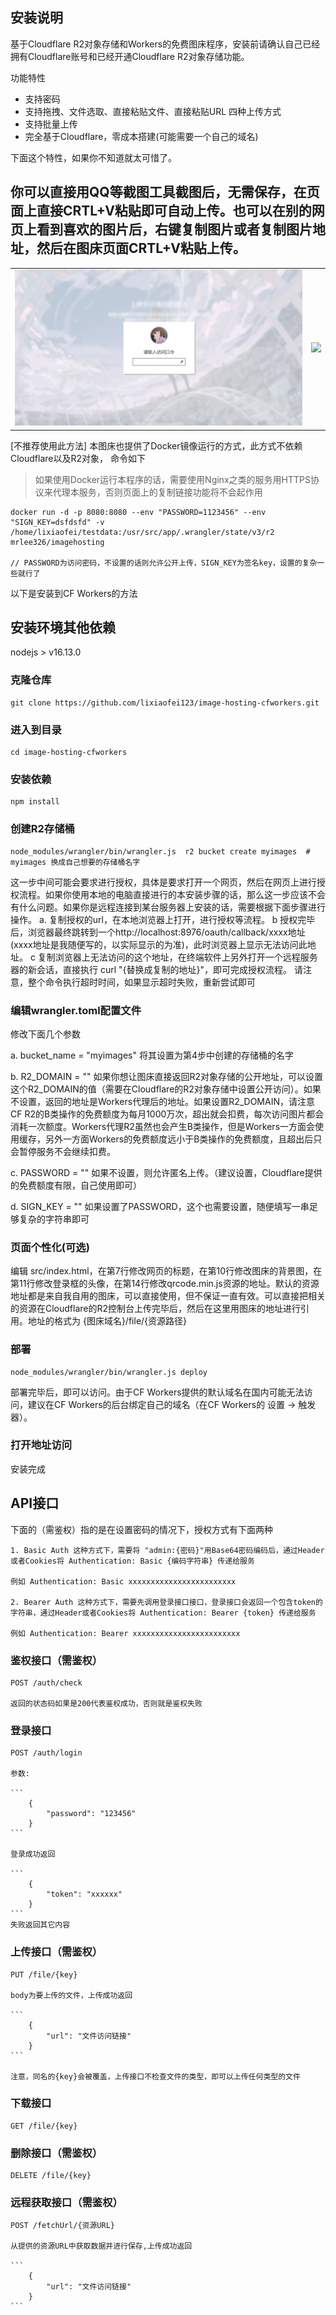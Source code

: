 ## 安装说明

基于Cloudflare R2对象存储和Workers的免费图床程序，安装前请确认自己已经拥有Cloudflare账号和已经开通Cloudflare R2对象存储功能。

功能特性
- 支持密码
- 支持拖拽、文件选取、直接粘贴文件、直接粘贴URL 四种上传方式
- 支持批量上传
- 完全基于Cloudflare，零成本搭建(可能需要一个自己的域名)

下面这个特性，如果你不知道就太可惜了。
## 你可以直接用QQ等截图工具截图后，无需保存，在页面上直接CRTL+V粘贴即可自动上传。也可以在别的网页上看到喜欢的图片后，右键复制图片或者复制图片地址，然后在图床页面CRTL+V粘贴上传。

<table>
    <tr>
        <td>
            <img src="images/login.png" />
        </td>
        <td>
            <img src="images/upload.png" />
        </td>
    </tr>
</table>

[不推荐使用此方法] 本图床也提供了Docker镜像运行的方式，此方式不依赖Cloudflare以及R2对象， 命令如下

> 如果使用Docker运行本程序的话，需要使用Nginx之类的服务用HTTPS协议来代理本服务，否则页面上的复制链接功能将不会起作用

```
docker run -d -p 8080:8080 --env "PASSWORD=1123456" --env "SIGN_KEY=dsfdsfd" -v /home/lixiaofei/testdata:/usr/src/app/.wrangler/state/v3/r2  mrlee326/imagehosting

// PASSWORD为访问密码，不设置的话则允许公开上传，SIGN_KEY为签名key，设置的复杂一些就行了
```


以下是安装到CF Workers的方法

## 安装环境其他依赖

nodejs > v16.13.0


### 克隆仓库

```
git clone https://github.com/lixiaofei123/image-hosting-cfworkers.git
```

### 进入到目录

```
cd image-hosting-cfworkers
```

### 安装依赖

```
npm install
```

### 创建R2存储桶


```
node_modules/wrangler/bin/wrangler.js  r2 bucket create myimages  # myimages 换成自己想要的存储桶名字
```

这一步中间可能会要求进行授权，具体是要求打开一个网页，然后在网页上进行授权流程。如果你使用本地的电脑直接进行的本安装步骤的话，那么这一步应该不会有什么问题。如果你是远程连接到某台服务器上安装的话，需要根据下面步骤进行操作。 a. 复制授权的url，在本地浏览器上打开，进行授权等流程。 b 授权完毕后，浏览器最终跳转到一个http://localhost:8976/oauth/callback/xxxx地址 (xxxx地址是我随便写的，以实际显示的为准)，此时浏览器上显示无法访问此地址。 c 复制浏览器上无法访问的这个地址，在终端软件上另外打开一个远程服务器的新会话，直接执行 curl "{替换成复制的地址}"，即可完成授权流程。 请注意，整个命令执行超时时间，如果显示超时失败，重新尝试即可


### 编辑wrangler.toml配置文件

修改下面几个参数
 
 a. bucket_name = "myimages" 将其设置为第4步中创建的存储桶的名字

 b. R2_DOMAIN = ""  如果你想让图床直接返回R2对象存储的公开地址，可以设置这个R2_DOMAIN的值（需要在Cloudflare的R2对象存储中设置公开访问）。如果不设置，返回的地址是Workers代理后的地址。如果设置R2_DOMAIN，请注意CF R2的B类操作的免费额度为每月1000万次，超出就会扣费，每次访问图片都会消耗一次额度。Workers代理R2虽然也会产生B类操作，但是Workers一方面会使用缓存，另外一方面Workers的免费额度远小于B类操作的免费额度，且超出后只会暂停服务不会继续扣费。

 c. PASSWORD = "" 如果不设置，则允许匿名上传。（建议设置，Cloudflare提供的免费额度有限，自己使用即可）

 d. SIGN_KEY = "" 如果设置了PASSWORD，这个也需要设置，随便填写一串足够复杂的字符串即可

### 页面个性化(可选)

编辑 src/index.html，在第7行修改网页的标题，在第10行修改图床的背景图，在第11行修改登录框的头像，在第14行修改qrcode.min.js资源的地址。默认的资源地址都是来自我自用的图床，可以直接使用，但不保证一直有效。可以直接把相关的资源在Cloudflare的R2控制台上传完毕后，然后在这里用图床的地址进行引用。地址的格式为 {图床域名}/file/{资源路径}


### 部署

```
node_modules/wrangler/bin/wrangler.js deploy
```


部署完毕后，即可以访问。由于CF Workers提供的默认域名在国内可能无法访问，建议在CF Workers的后台绑定自己的域名（在CF Workers的 设置 -> 触发器）。

### 打开地址访问

安装完成


## API接口

下面的（需鉴权）指的是在设置密码的情况下，授权方式有下面两种
    
    1. Basic Auth 这种方式下，需要将 "admin:{密码}"用Base64密码编码后，通过Header或者Cookies将 Authentication: Basic {编码字符串} 传递给服务
    
    例如 Authentication: Basic xxxxxxxxxxxxxxxxxxxxxxxx
    
    2. Bearer Auth 这种方式下，需要先调用登录接口接口，登录接口会返回一个包含token的字符串，通过Header或者Cookies将 Authentication: Bearer {token} 传递给服务

    例如 Authentication: Bearer xxxxxxxxxxxxxxxxxxxxxxxx


### 鉴权接口（需鉴权）

    POST /auth/check 

    返回的状态码如果是200代表鉴权成功，否则就是鉴权失败

### 登录接口

    POST /auth/login

    参数: 

    ```
        {
            "password": "123456"
        }
    ```

    登录成功返回

    ```
        {
            "token": "xxxxxx"
        }
    ```
    失败返回其它内容

### 上传接口（需鉴权）

    PUT /file/{key}

    body为要上传的文件，上传成功返回

    ```
        {
            "url": "文件访问链接"
        }
    ```

    注意，同名的{key}会被覆盖，上传接口不检查文件的类型，即可以上传任何类型的文件

### 下载接口

    GET /file/{key}

### 删除接口（需鉴权）

    DELETE /file/{key}

### 远程获取接口（需鉴权）

    POST /fetchUrl/{资源URL}

    从提供的资源URL中获取数据并进行保存,上传成功返回

    ```
        {
            "url": "文件访问链接"
        }
    ```
